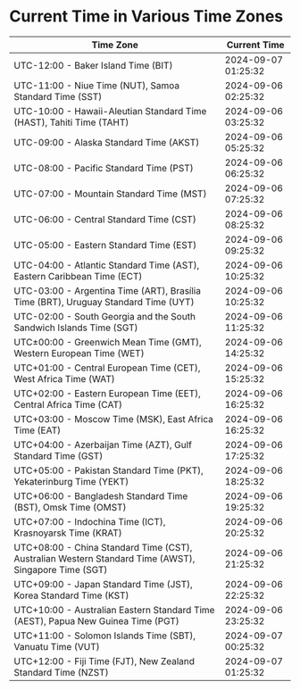 # Current Time in Various Time Zones

| Time Zone | Current Time |
|-----------|--------------|
| UTC-12:00 - Baker Island Time (BIT) | 2024-09-07 01:25:32 |
| UTC-11:00 - Niue Time (NUT), Samoa Standard Time (SST) | 2024-09-06 02:25:32 |
| UTC-10:00 - Hawaii-Aleutian Standard Time (HAST), Tahiti Time (TAHT) | 2024-09-06 03:25:32 |
| UTC-09:00 - Alaska Standard Time (AKST) | 2024-09-06 05:25:32 |
| UTC-08:00 - Pacific Standard Time (PST) | 2024-09-06 06:25:32 |
| UTC-07:00 - Mountain Standard Time (MST) | 2024-09-06 07:25:32 |
| UTC-06:00 - Central Standard Time (CST) | 2024-09-06 08:25:32 |
| UTC-05:00 - Eastern Standard Time (EST) | 2024-09-06 09:25:32 |
| UTC-04:00 - Atlantic Standard Time (AST), Eastern Caribbean Time (ECT) | 2024-09-06 10:25:32 |
| UTC-03:00 - Argentina Time (ART), Brasília Time (BRT), Uruguay Standard Time (UYT) | 2024-09-06 10:25:32 |
| UTC-02:00 - South Georgia and the South Sandwich Islands Time (SGT) | 2024-09-06 11:25:32 |
| UTC±00:00 - Greenwich Mean Time (GMT), Western European Time (WET) | 2024-09-06 14:25:32 |
| UTC+01:00 - Central European Time (CET), West Africa Time (WAT) | 2024-09-06 15:25:32 |
| UTC+02:00 - Eastern European Time (EET), Central Africa Time (CAT) | 2024-09-06 16:25:32 |
| UTC+03:00 - Moscow Time (MSK), East Africa Time (EAT) | 2024-09-06 16:25:32 |
| UTC+04:00 - Azerbaijan Time (AZT), Gulf Standard Time (GST) | 2024-09-06 17:25:32 |
| UTC+05:00 - Pakistan Standard Time (PKT), Yekaterinburg Time (YEKT) | 2024-09-06 18:25:32 |
| UTC+06:00 - Bangladesh Standard Time (BST), Omsk Time (OMST) | 2024-09-06 19:25:32 |
| UTC+07:00 - Indochina Time (ICT), Krasnoyarsk Time (KRAT) | 2024-09-06 20:25:32 |
| UTC+08:00 - China Standard Time (CST), Australian Western Standard Time (AWST), Singapore Time (SGT) | 2024-09-06 21:25:32 |
| UTC+09:00 - Japan Standard Time (JST), Korea Standard Time (KST) | 2024-09-06 22:25:32 |
| UTC+10:00 - Australian Eastern Standard Time (AEST), Papua New Guinea Time (PGT) | 2024-09-06 23:25:32 |
| UTC+11:00 - Solomon Islands Time (SBT), Vanuatu Time (VUT) | 2024-09-07 00:25:32 |
| UTC+12:00 - Fiji Time (FJT), New Zealand Standard Time (NZST) | 2024-09-07 01:25:32 |
